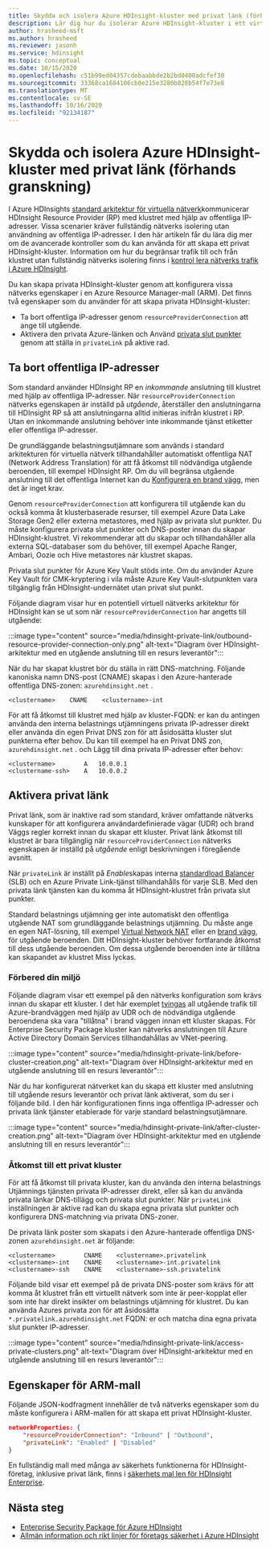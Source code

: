 ```yaml
---
title: Skydda och isolera Azure HDInsight-kluster med privat länk (förhands granskning)
description: Lär dig hur du isolerar Azure HDInsight-kluster i ett virtuellt nätverk med hjälp av Azure Private Link.
author: hrasheed-msft
ms.author: hrasheed
ms.reviewer: jasonh
ms.service: hdinsight
ms.topic: conceptual
ms.date: 10/15/2020
ms.openlocfilehash: c51b99ed04357cdebaabbde2b2bd0400adcfef30
ms.sourcegitcommit: 33368ca1684106cb0e215e3280b828b54f7e73e8
ms.translationtype: MT
ms.contentlocale: sv-SE
ms.lasthandoff: 10/16/2020
ms.locfileid: "92134187"
---
```

# <a name="secure-and-isolate-azure-hdinsight-clusters-with-private-link-preview"></a>Skydda och isolera Azure HDInsight-kluster med privat länk (förhands granskning)

I Azure HDInsights [standard arkitektur för virtuella nätverk](./hdinsight-virtual-network-architecture.md)kommunicerar HDInsight Resource Provider (RP) med klustret med hjälp av offentliga IP-adresser. Vissa scenarier kräver fullständig nätverks isolering utan användning av offentliga IP-adresser. I den här artikeln får du lära dig mer om de avancerade kontroller som du kan använda för att skapa ett privat HDInsight-kluster. Information om hur du begränsar trafik till och från klustret utan fullständig nätverks isolering finns i [kontrol lera nätverks trafik i Azure HDInsight](./control-network-traffic.md).

Du kan skapa privata HDInsight-kluster genom att konfigurera vissa nätverks egenskaper i en Azure Resource Manager-mall (ARM). Det finns två egenskaper som du använder för att skapa privata HDInsight-kluster:

* Ta bort offentliga IP-adresser genom `resourceProviderConnection` att ange till utgående.
* Aktivera den privata Azure-länken och Använd [privata slut punkter](../private-link/private-endpoint-overview.md) genom att ställa in `privateLink` på aktive rad.

## <a name="remove-public-ip-addresses"></a>Ta bort offentliga IP-adresser

Som standard använder HDInsight RP en *inkommande* anslutning till klustret med hjälp av offentliga IP-adresser. När `resourceProviderConnection` nätverks egenskapen är inställd på *utgående*, återställer den anslutningarna till HDInsight RP så att anslutningarna alltid initieras inifrån klustret i RP. Utan en inkommande anslutning behöver inte inkommande tjänst etiketter eller offentliga IP-adresser.

De grundläggande belastningsutjämnare som används i standard arkitekturen för virtuella nätverk tillhandahåller automatiskt offentliga NAT (Network Address Translation) för att få åtkomst till nödvändiga utgående beroenden, till exempel HDInsight RP. Om du vill begränsa utgående anslutning till det offentliga Internet kan du [Konfigurera en brand vägg](./hdinsight-restrict-outbound-traffic.md), men det är inget krav.

Genom `resourceProviderConnection` att konfigurera till utgående kan du också komma åt klusterbaserade resurser, till exempel Azure Data Lake Storage Gen2 eller externa metastores, med hjälp av privata slut punkter. Du måste konfigurera privata slut punkter och DNS-poster innan du skapar HDInsight-klustret. Vi rekommenderar att du skapar och tillhandahåller alla externa SQL-databaser som du behöver, till exempel Apache Ranger, Ambari, Oozie och Hive metastores när klustret skapas.

Privata slut punkter för Azure Key Vault stöds inte. Om du använder Azure Key Vault för CMK-kryptering i vila måste Azure Key Vault-slutpunkten vara tillgänglig från HDInsight-undernätet utan privat slut punkt.

Följande diagram visar hur en potentiell virtuell nätverks arkitektur för HDInsight kan se ut som när `resourceProviderConnection` har angetts till utgående:

:::image type="content" source="media/hdinsight-private-link/outbound-resource-provider-connection-only.png" alt-text="Diagram över HDInsight-arkitektur med en utgående anslutning till en resurs leverantör":::

När du har skapat klustret bör du ställa in rätt DNS-matchning. Följande kanoniska namn DNS-post (CNAME) skapas i den Azure-hanterade offentliga DNS-zonen: `azurehdinsight.net` .

```dns
<clustername>    CNAME    <clustername>-int
```

För att få åtkomst till klustret med hjälp av kluster-FQDN: er kan du antingen använda den interna belastnings utjämningens privata IP-adresser direkt eller använda din egen Privat DNS zon för att åsidosätta kluster slut punkterna efter behov. Du kan till exempel ha en Privat DNS zon, `azurehdinsight.net` . och Lägg till dina privata IP-adresser efter behov:

```dns
<clustername>        A   10.0.0.1
<clustername-ssh>    A   10.0.0.2
```

## <a name="enable-private-link"></a>Aktivera privat länk

Privat länk, som är inaktive rad som standard, kräver omfattande nätverks kunskaper för att konfigurera användardefinierade vägar (UDR) och brand Väggs regler korrekt innan du skapar ett kluster. Privat länk åtkomst till klustret är bara tillgänglig när `resourceProviderConnection` nätverks egenskapen är inställd på *utgående* enligt beskrivningen i föregående avsnitt.

När `privateLink` är inställt på *Enable*skapas interna [standardload Balancer](../load-balancer/load-balancer-overview.md) (SLB) och en Azure Private Link-tjänst tillhandahålls för varje SLB. Med den privata länk tjänsten kan du komma åt HDInsight-klustret från privata slut punkter.

Standard belastnings utjämning ger inte automatiskt den offentliga utgående NAT som grundläggande belastnings utjämning. Du måste ange en egen NAT-lösning, till exempel [Virtual Network NAT](../virtual-network/nat-overview.md) eller en [brand vägg](./hdinsight-restrict-outbound-traffic.md), för utgående beroenden. Ditt HDInsight-kluster behöver fortfarande åtkomst till dess utgående beroenden. Om dessa utgående beroenden inte är tillåtna kan skapandet av klustret Miss lyckas.

### <a name="prepare-your-environment"></a>Förbered din miljö

Följande diagram visar ett exempel på den nätverks konfiguration som krävs innan du skapar ett kluster. I det här exemplet [tvingas](../firewall/forced-tunneling.md) all utgående trafik till Azure-brandväggen med hjälp av UDR och de nödvändiga utgående beroendena ska vara "tillåtna" i brand väggen innan ett kluster skapas. För Enterprise Security Package kluster kan nätverks anslutningen till Azure Active Directory Domain Services tillhandahållas av VNet-peering.

:::image type="content" source="media/hdinsight-private-link/before-cluster-creation.png" alt-text="Diagram över HDInsight-arkitektur med en utgående anslutning till en resurs leverantör":::

När du har konfigurerat nätverket kan du skapa ett kluster med anslutning till utgående resurs leverantör och privat länk aktiverat, som du ser i följande bild. I den här konfigurationen finns inga offentliga IP-adresser och privata länk tjänster etablerade för varje standard belastningsutjämnare.

:::image type="content" source="media/hdinsight-private-link/after-cluster-creation.png" alt-text="Diagram över HDInsight-arkitektur med en utgående anslutning till en resurs leverantör":::

### <a name="access-a-private-cluster"></a>Åtkomst till ett privat kluster

För att få åtkomst till privata kluster, kan du använda den interna belastnings Utjämnings tjänsten privata IP-adresser direkt, eller så kan du använda privata länkar DNS-tillägg och privata slut punkter. När `privateLink` inställningen är aktive rad kan du skapa egna privata slut punkter och konfigurera DNS-matchning via privata DNS-zoner.

De privata länk poster som skapats i den Azure-hanterade offentliga DNS-zonen `azurehdinsight.net` är följande:

```dns
<clustername>        CNAME    <clustername>.privatelink
<clustername>-int    CNAME    <clustername>-int.privatelink
<clustername>-ssh    CNAME    <clustername>-ssh.privatelink
```

Följande bild visar ett exempel på de privata DNS-poster som krävs för att komma åt klustret från ett virtuellt nätverk som inte är peer-kopplat eller som inte har direkt insikter om belastnings utjämning för klustret. Du kan använda Azures privata zon för att åsidosätta `*.privatelink.azurehdinsight.net` FQDN: er och matcha dina egna privata slut punkter IP-adresser.

:::image type="content" source="media/hdinsight-private-link/access-private-clusters.png" alt-text="Diagram över HDInsight-arkitektur med en utgående anslutning till en resurs leverantör":::

## <a name="arm-template-properties"></a>Egenskaper för ARM-mall

Följande JSON-kodfragment innehåller de två nätverks egenskaper som du måste konfigurera i ARM-mallen för att skapa ett privat HDInsight-kluster.

```json
networkProperties: {
    "resourceProviderConnection": "Inbound" | "Outbound",
    "privateLink": "Enabled" | "Disabled"
}
```

En fullständig mall med många av säkerhets funktionerna för HDInsight-företag, inklusive privat länk, finns i [säkerhets mal len för HDInsight Enterprise](https://github.com/Azure-Samples/hdinsight-enterprise-security/tree/main/ESP-HIB-PL-Template).

## <a name="next-steps"></a>Nästa steg

* [Enterprise Security Package för Azure HDInsight](enterprise-security-package.md)
* [Allmän information och rikt linjer för företags säkerhet i Azure HDInsight](./domain-joined/general-guidelines.md)
